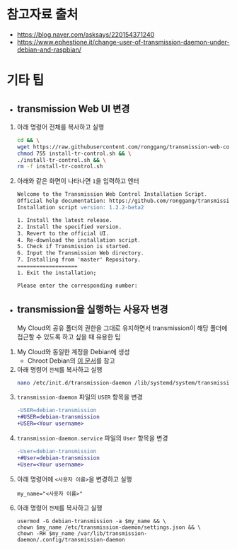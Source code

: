 # 참고자료 출처
* https://blog.naver.com/asksays/220154371240
* https://www.ephestione.it/change-user-of-transmission-daemon-under-debian-and-raspbian/

# 기타 팁
* ## transmission Web UI 변경
1. 아래 명령어 전체를 복사하고 실행
    ```sh
    cd && \
    wget https://raw.githubusercontent.com/ronggang/transmission-web-control/master/release/install-tr-control.sh && \
    chmod 755 install-tr-control.sh && \
    ./install-tr-control.sh && \
    rm -f install-tr-control.sh
    ```
2. 아래와 같은 화면이 나타나면 `1`을 입력하고 엔터
    ```apache
    Welcome to the Transmission Web Control Installation Script.
    Official help documentation: https://github.com/ronggang/transmission-web-control/wiki
    Installation script version: 1.2.2-beta2

    1. Install the latest release.
    2. Install the specified version.
    3. Revert to the official UI.
    4. Re-download the installation script.
    5. Check if Transmission is started.
    6. Input the Transmission Web directory.
    7. Installing from 'master' Repository.
    ===================
    1. Exit the installation;

    Please enter the corresponding number:
    ```
* ## transmission을 실행하는 사용자 변경
  My Cloud의 공유 폴더의 권한을 그대로 유지하면서 transmission이 해당 폴더에 접근할 수 있도록 하고 싶을 때 유용한 팁
1. My Cloud와 동일한 계정을 Debian에 생성
   * Chroot Debian의 [이 문서](../../Chroot&#32;Debian/사용&#32;방법.md#my-cloud와-동일한-계정을-debian에-생성하는-방법)를 참고
2. 아래 명령어 `전체`를 복사하고 실행
    ```sh
    nano /etc/init.d/transmission-daemon /lib/systemd/system/transmission-daemon.service
    ```
3. `transmission-daemon` 파일의 `USER` 항목을 변경
    ```diff
    -USER=debian-transmission
    +#USER=debian-transmission
    +USER=<Your username>
    ```
4. `transmission-daemon.service` 파일의 `User` 항목을 변경
    ```diff
    -User=debian-transmission
    +#User=debian-transmission
    +User=<Your username>
    ```
5. 아래 명령어에 `<사용자 이름>`을 변경하고 실행
    ```
    my_name="<사용자 이름>"
    ```
6. 아래 명령어 `전체`를 복사하고 실행
    ```
    usermod -G debian-transmission -a $my_name && \
    chown $my_name /etc/transmission-daemon/settings.json && \
    chown -RH $my_name /var/lib/transmission-daemon/.config/transmission-daemon
    ```